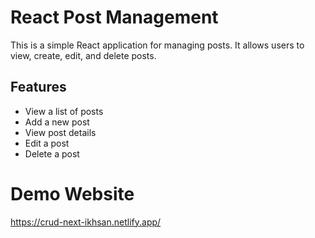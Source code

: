 # React Post Management
This is a simple React application for managing posts. It allows users to view, create, edit, and delete posts.

## Features

- View a list of posts
- Add a new post
- View post details
- Edit a post
- Delete a post

# Demo Website
https://crud-next-ikhsan.netlify.app/
